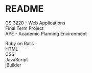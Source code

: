 # README

CS 3220 - Web Applications<br />
Final Term Project<br />
APE - Academic Planning Environment<br />

Ruby on Rails<br />
HTML<br />
CSS<br />
JavaScript<br />
jBuilder
